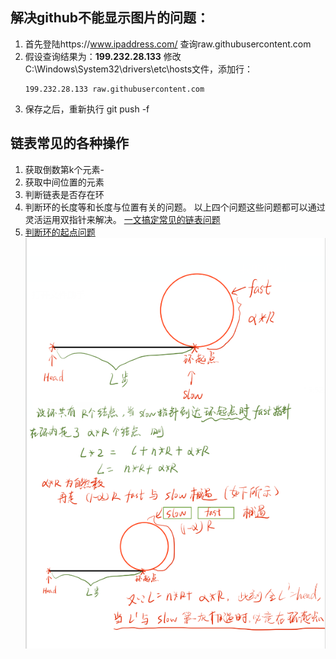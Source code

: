 ## 解决github不能显示图片的问题：
1. 首先登陆https://www.ipaddress.com/ 查询raw.githubusercontent.com
2. 假设查询结果为：**199.232.28.133**  修改C:\Windows\System32\drivers\etc\hosts文件，添加行：
   ```
   199.232.28.133 raw.githubusercontent.com
   ```
3. 保存之后，重新执行 git push -f


## 链表常见的各种操作
1. 获取倒数第k个元素-
2. 获取中间位置的元素
3. 判断链表是否存在环
4. 判断环的长度等和长度与位置有关的问题。
以上四个问题这些问题都可以通过灵活运用双指针来解决。
   [一文搞定常见的链表问题](https://leetcode-cn.com/problems/linked-list-cycle/solution/yi-wen-gao-ding-chang-jian-de-lian-biao-wen-ti-h-2/)
5. [判断环的起点问题](https://zhuanlan.zhihu.com/p/62918281)
   ![测试](./mdDocument/images/linkRing.png)
